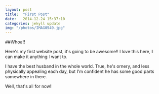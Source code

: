 ```yaml
---
layout: post
title:  "First Post"
date:   2014-12-24 15:37:10
categories: jekyll update
img: "/photos/IMAG0549.jpg"
---
```


##Whoa!!

Here's my first website post, it's going to be awesome!!  I love this here, I can make it anything I want to.

I have the best husband in the whole world.  True, he's ornery, and less physically appealing each day, but I'm confident he has some good parts somewhere in there.

Well, that's all for now!